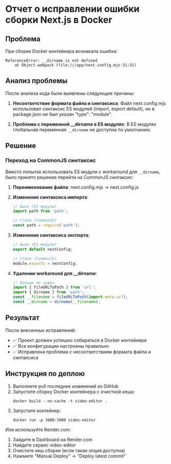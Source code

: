 # Отчет о исправлении ошибки сборки Next.js в Docker

## Проблема

При сборке Docker контейнера возникала ошибка:

```
ReferenceError: __dirname is not defined
    at Object.webpack (file:///app/next.config.mjs:31:31)
```

## Анализ проблемы

После анализа кода были выявлены следующие причины:

1. **Несоответствие формата файла и синтаксиса**: Файл next.config.mjs использовал синтаксис ES модулей (import, export default), но в package.json не был указан "type": "module".

2. **Проблема с переменной __dirname в ES модулях**: В ES модулях глобальная переменная `__dirname` не доступна по умолчанию.

## Решение

### Переход на CommonJS синтаксис

Вместо попыток использовать ES модули с workaround для `__dirname`, было принято решение перейти на CommonJS синтаксис:

1. **Переименование файла**: next.config.mjs → next.config.js

2. **Изменение синтаксиса импорта**:
   ```javascript
   // Было (ES модули)
   import path from 'path';
   
   // Стало (CommonJS)
   const path = require('path');
   ```

3. **Изменение синтаксиса экспорта**:
   ```javascript
   // Было (ES модули)
   export default nextConfig;
   
   // Стало (CommonJS)
   module.exports = nextConfig;
   ```

4. **Удаление workaround для __dirname**:
   ```javascript
   // Больше не нужно
   import { fileURLToPath } from 'url';
   import { dirname } from 'path';
   const __filename = fileURLToPath(import.meta.url);
   const __dirname = dirname(__filename);
   ```

## Результат

После внесенных исправлений:

- ✅ Проект должен успешно собираться в Docker контейнере
- ✅ Все конфигурации настроены правильно
- ✅ Исправлена проблема с несоответствием формата файла и синтаксиса

## Инструкция по деплою

1. Выполните pull последних изменений из GitHub
2. Запустите сборку Docker контейнера с очисткой кеша:
   ```
   docker build --no-cache -t video-editor .
   ```
3. Запустите контейнер:
   ```
   docker run -p 3000:3000 video-editor
   ```

Или используйте Render.com:
1. Зайдите в Dashboard на Render.com
2. Найдите сервис video-editor
3. Очистите кеш сборки (если такая опция доступна)
4. Нажмите "Manual Deploy" → "Deploy latest commit"

